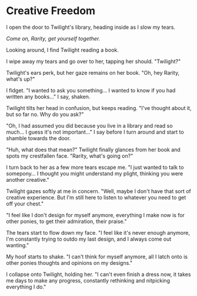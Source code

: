 # Creative Freedom

I open the door to Twilight's library, heading inside as I slow my tears.

*Come on, Rarity, get yourself together.*

Looking around, I find Twilight reading a book.

I wipe away my tears and go over to her, tapping her should. "Twilight?"

Twilight's ears perk, but her gaze remains on her book. "Oh, hey Rarity, what's up?"

I fidget. "I wanted to ask you something… I wanted to know if you had written any books…" I say, shaken.

Twilight tilts her head in confusion, but keeps reading. "I've thought about it, but so far no. Why do you ask?"

"Oh, I had assumed you did because you live in a library and read so much… I guess it's not important…" I say before I turn around and start to shamble towards the door.

"Huh, what does that mean?" Twilight finally glances from her book and spots my crestfallen face. "Rarity, what's going on?"

I turn back to her as a few more tears escape me. "I just wanted to talk to somepony… I thought you might understand my plight, thinking you were another creative."

Twilight gazes softly at me in concern. "Well, maybe I don't have that sort of creative experience. But I'm still here to listen to whatever you need to get off your chest."

"I feel like I don't design for myself anymore, everything I make now is for other ponies, to get their admiration, their praise."

The tears start to flow down my face. "I feel like it's never enough anymore, I'm constantly trying to outdo my last design, and I always come out wanting."

My hoof starts to shake. "I can't think for myself anymore, all I latch onto is other ponies thoughts and opinions on my designs."

I collapse onto Twilight, holding her. "I can't even finish a dress now, it takes me days to make any progress, constantly rethinking and nitpicking everything I do."

